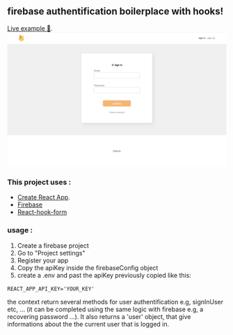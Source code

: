 ## firebase authentification boilerplace with hooks!

[Live example 👀](https://pensive-villani-57d695.netlify.com/login).
![Thumbnail](1_preview.png)

### This project uses :

-   [Create React App](https://github.com/facebook/create-react-app).
-   [Firebase](https://firebase.google.com)
-   [React-hook-form](https://github.com/react-hook-form/react-hook-form)

### usage :

1. Create a firebase project
2. Go to "Project settings"
3. Register your app
4. Copy the apiKey inside the firebaseConfig object
5. create a .env and past the apiKey previously copied like this:

```
REACT_APP_API_KEY='YOUR_KEY'
```

the context return several methods for user authentification e.g, signInUser etc, ... (it can be completed using the same logic with firebase e.g, a recovering password ...).
It also returns a 'user' object, that give informations about the the current user that is logged in.
